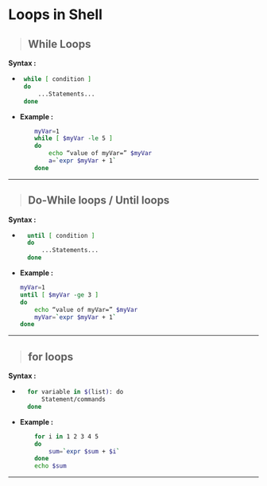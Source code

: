 # Loops in Shell

> ## While Loops

**Syntax :**

- ```bash
   while [ condition ]
   do
       ...Statements...
   done
  ```
- **Example :**
  ```bash
      myVar=1
      while [ $myVar -le 5 ]
      do
          echo “value of myVar=” $myVar
          a=`expr $myVar + 1`
      done
  ```

---

> ## Do-While loops / Until loops

**Syntax :**

- ```bash
    until [ condition ]
    do
        ...Statements...
    done
  ```
- **Example :**
  ```bash
  myVar=1
  until [ $myVar -ge 3 ]
  do
      echo “value of myVar=” $myVar
      myVar=`expr $myVar + 1`
  done
  ```

---

> ## for loops

**Syntax :**

- ```bash
    for variable in $(list): do
        Statement/commands
    done
  ```
- **Example :**
  ```bash
      for i in 1 2 3 4 5
      do
          sum=`expr $sum + $i`
      done
      echo $sum
  ```

---
